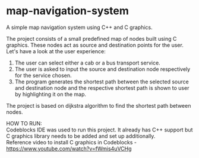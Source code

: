 # map-navigation-system

A simple map navigation system using C++ and C graphics.

The project consists of a small predefined map of nodes built using C graphics. These nodes act as source and destination points for the user. 
Let's have a look at the user experience:
1. The user can select either a cab or a bus transport service. 
2. The user is asked to input the source and destination node respectively for the service chosen.
3. The program generates the shortest path between the selected source and destination node and the respective shortest path is shown to user by highlighting it on the map.

The project is based on dijkstra algorithm to find the shortest path between nodes. 

HOW TO RUN:  
Codeblocks IDE was used to run this project. It already has C++ support but C graphics library needs to be added and set up additionally.  
Reference video to install C graphics in Codeblocks - https://www.youtube.com/watch?v=fWmis4uVCHg
